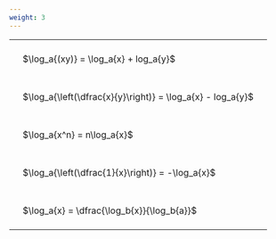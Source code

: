 ```yaml
---
weight: 3
---
```


<style type="text/css">
#T_41a22 th.col_heading {
  text-align: left;
  font-size: 1em;
}
#T_41a22 td {
  text-align: left;
  font-size: 1em;
  padding: 1.5em;
}
</style>
<table id="T_41a22">
  <thead>
  </thead>
  <tbody>
    <tr>
      <td id="T_41a22_row0_col0" class="data row0 col0" >$\log_a{(xy)} = \log_a{x} + log_a{y}$</td>
    </tr>
    <tr>
      <td id="T_41a22_row1_col0" class="data row1 col0" >$\log_a{\left(\dfrac{x}{y}\right)} = \log_a{x} - log_a{y}$</td>
    </tr>
    <tr>
      <td id="T_41a22_row2_col0" class="data row2 col0" >$\log_a{x^n} = n\log_a{x}$</td>
    </tr>
    <tr>
      <td id="T_41a22_row3_col0" class="data row3 col0" >$\log_a{\left(\dfrac{1}{x}\right)} = -\log_a{x}$</td>
    </tr>
    <tr>
      <td id="T_41a22_row4_col0" class="data row4 col0" >$\log_a{x} = \dfrac{\log_b{x}}{\log_b{a}}$</td>
    </tr>
  </tbody>
</table>
